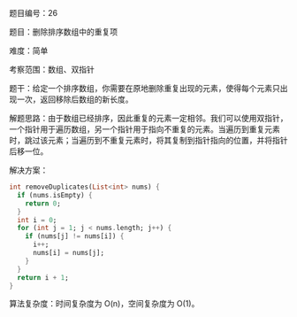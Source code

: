 题目编号：26

题目：删除排序数组中的重复项

难度：简单

考察范围：数组、双指针

题干：给定一个排序数组，你需要在原地删除重复出现的元素，使得每个元素只出现一次，返回移除后数组的新长度。

解题思路：由于数组已经排序，因此重复的元素一定相邻。我们可以使用双指针，一个指针用于遍历数组，另一个指针用于指向不重复的元素。当遍历到重复元素时，跳过该元素；当遍历到不重复元素时，将其复制到指针指向的位置，并将指针后移一位。

解决方案：

```dart
int removeDuplicates(List<int> nums) {
  if (nums.isEmpty) {
    return 0;
  }
  int i = 0;
  for (int j = 1; j < nums.length; j++) {
    if (nums[j] != nums[i]) {
      i++;
      nums[i] = nums[j];
    }
  }
  return i + 1;
}
```

算法复杂度：时间复杂度为 O(n)，空间复杂度为 O(1)。
